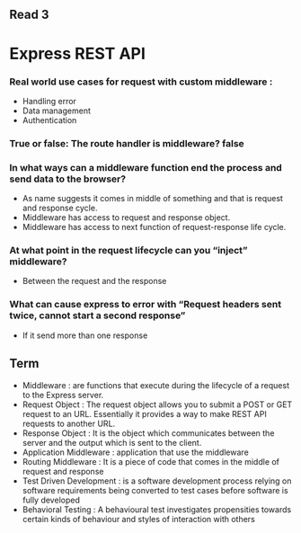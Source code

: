 ## Read 3

# Express REST API


### Real world use cases for request with custom middleware :

- Handling error
- Data management
- Authentication



### True or false: The route handler is middleware? **false**

### In what ways can a middleware function end the process and send data to the browser?

- As name suggests it comes in middle of something and that is request and response cycle.
- Middleware has access to request and response object.
- Middleware has access to next function of request-response life cycle.

### At what point in the request lifecycle can you “inject” middleware?

- Between the request and the response 

### What can cause express to error with “Request headers sent twice, cannot start a second response”

- If it send more than one response


## Term

- Middleware : are functions that execute during the lifecycle of a request to the Express server.
- Request Object : The request object allows you to submit a POST or GET request to an URL. Essentially it provides a way to make REST API requests to another URL.
- Response Object : It is the object which communicates between the server and the output which is sent to the client.
- Application Middleware : application that use the middleware
- Routing Middleware : It is a piece of code that comes in the middle of request and response
- Test Driven Development : is a software development process relying on software requirements being converted to test cases before software is fully developed
- Behavioral Testing : A behavioural test investigates propensities towards certain kinds of behaviour and styles of interaction with others










